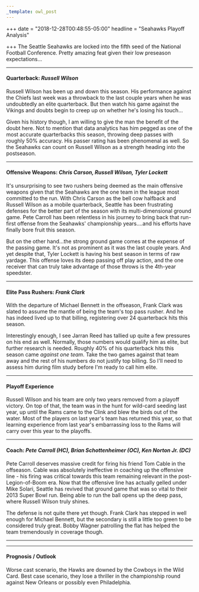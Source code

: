 ```yaml
---
_template: owl_post
---
```


+++
date = "2018-12-28T00:48:55-05:00"
headline = "Seahawks Playoff Analysis"

+++
The Seattle Seahawks are locked into the fifth seed of the National Football Conference. Pretty amazing feat given their low preseason expectations...

***

#### Quarterback: _Russell Wilson_

Russell Wilson has been up and down this season. His performance against the Chiefs last week was a throwback to the last couple years when he was undoubtedly an elite quarterback. But then watch his game against the Vikings and doubts begin to creep up on whether he's losing his touch...

Given his history though, I am willing to give the man the benefit of the doubt here. Not to mention that data analytics has him pegged as one of the most accurate quarterbacks this season, throwing deep passes with roughly 50% accuracy. His passer rating has been phenomenal as well. So the Seahawks can count on Russell Wilson as a strength heading into the postseason.

***

#### Offensive Weapons: _Chris Carson, Russell Wilson, Tyler Lockett_

It's unsurprising to see two rushers being deemed as the main offensive weapons given that the Seahawks are the one team in the league most committed to the run. With Chris Carson as the bell cow halfback and Russell Wilson as a mobile quarterback, Seattle has been frustrating defenses for the better part of the season with its multi-dimensional ground game. Pete Carroll has been relentless in his journey to bring back that run-first offense from the Seahawks' championship years....and his efforts have finally bore fruit this season.

But on the other hand...the strong ground game comes at the expense of the passing game. It's not as prominent as it was the last couple years. And yet despite that, Tyler Lockett is having his best season in terms of raw yardage.  This offense loves its deep passing off play action, and the one receiver that can truly take advantage of those throws is the 4th-year speedster.

***

#### Elite Pass Rushers: _Frank Clark_

With the departure of Michael Bennett in the offseason, Frank Clark was slated to assume the mantle of being the team's top pass rusher. And he has indeed lived up to that billing, registering over 24 quarterback hits this season.

Interestingly enough, I see Jarran Reed has tallied up quite a few pressures on his end as well. Normally, those numbers would qualify him as elite, but further research is needed. Roughly 40% of his quarterback hits this season came _against one team_. Take the two games against that team away and the rest of his numbers do not justify top billing. So I'll need to assess him during film study before I'm ready to call him elite.

***

#### Playoff Experience

Russell Wilson and his team are only two years removed from a playoff victory. On top of that, the team was in the hunt for wild-card seeding last year, up until the Rams came to the Clink and blew the birds out of the water. Most of the players on last year's team has returned this year, so that learning experience from last year's embarrassing loss to the Rams will carry over this year to the playoffs.

***

#### Coach: _Pete Carroll (HC), Brian Schottenheimer (OC), Ken Norton Jr. (DC)_

Pete Carroll deserves massive credit for firing his friend Tom Cable in the offseason. Cable was absolutely ineffective in coaching up the offensive line - his firing was critical towards this team remaining relevant in the post-Legion-of-Boom era. Now that the offensive line has actually gelled under Mike Solari, Seattle has revived that ground game that was so vital to their 2013 Super Bowl run. Being able to run the ball opens up the deep pass, where Russell Wilson truly shines.

The defense is not quite there yet though. Frank Clark has stepped in well enough for Michael Bennett, but the secondary is still a little too green to be considered truly great. Bobby Wagner patrolling the flat has helped the team tremendously in coverage though.

***

***

#### Prognosis / Outlook

Worse cast scenario, the Hawks are downed by the Cowboys in the Wild Card. Best case scenario, they lose a thriller in the championship round against New Orleans or possibly even Philadelphia.
